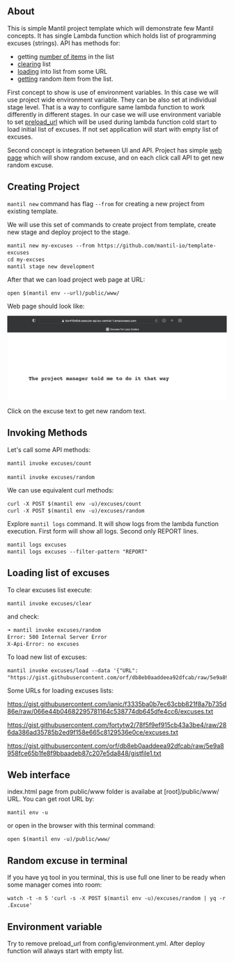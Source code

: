 ## About

This is simple Mantil project template which will demonstrate few Mantil concepts. It has single Lambda function which holds list of programming excuses (strings). API has methods for:
* getting [number of items](https://github.com/mantil-io/template-excuses/blob/601410bb2c25d1ea9c825c026087ffde5edcae1f/api/excuses/excuses.go#L45) in the list
* [clearing](https://github.com/mantil-io/template-excuses/blob/601410bb2c25d1ea9c825c026087ffde5edcae1f/api/excuses/excuses.go#L50) list
* [loading](https://github.com/mantil-io/template-excuses/blob/601410bb2c25d1ea9c825c026087ffde5edcae1f/api/excuses/excuses.go#L67) into list from some URL   
* [getting](https://github.com/mantil-io/template-excuses/blob/601410bb2c25d1ea9c825c026087ffde5edcae1f/api/excuses/excuses.go#L56) random item from the list. 


First concept to show is use of environment variables. In this case we will use project wide environment variable. They can be also set at individual stage level. That is a way to configure same lambda function to work differently in different stages. In our case we will use environment variable to set [preload_url](https://github.com/mantil-io/template-excuses/blob/601410bb2c25d1ea9c825c026087ffde5edcae1f/config/environment.yml#L36) which will be used during lambda function cold start to load initial list of excuses. If not set application will start with empty list of excuses.

Second concept is integration between UI and API. Project has simple [web page](https://github.com/mantil-io/template-excuses/blob/master/public/www/index.html) which will show random excuse, and on each click call API to get new random excuse.  

## Creating Project

`mantil new` command has flag `--from` for creating a new project from existing template. 

We will use this set of commands to create project from template, create new stage and deploy project to the stage. 

```
mantil new my-excuses --from https://github.com/mantil-io/template-excuses
cd my-excses
mantil stage new development
```

After that we can load project web page at URL:
```
open $(mantil env --url)/public/www/
```

Web page should look like:

![web page](/excuses.png)

Click on the excuse text to get new random text.

## Invoking Methods

Let's call some API methods:

```
mantil invoke excuses/count

mantil invoke excuses/random
```

We can use equivalent curl methods:
```
curl -X POST $(mantil env -u)/excuses/count
curl -X POST $(mantil env -u)/excuses/random
```


Explore `mantil logs` command. It will show logs from the lambda function
execution. First form will show all logs. Second only REPORT lines.

```
mantil logs excuses
mantil logs excuses --filter-pattern "REPORT"
```


## Loading list of excuses

To clear excuses list execute:
```
mantil invoke excuses/clear
```
and check:
```
➜ mantil invoke excuses/random
Error: 500 Internal Server Error
X-Api-Error: no excuses
```

To load new list of excuses:
```
mantil invoke excuses/load --data '{"URL": "https://gist.githubusercontent.com/orf/db8eb0aaddeea92dfcab/raw/5e9a8958fce65b1fe8f9bbaadeb87c207e5da848/gistfile1.txt"}'
```

Some URLs for loading excuses lists:

https://gist.githubusercontent.com/ianic/f3335ba0b7ec63cbb821f8a7b735d86e/raw/066e44b04682295781164c538774db645dfe4cc6/excuses.txt

https://gist.githubusercontent.com/fortytw2/78f5f9ef915cb43a3be4/raw/286da386ad35785b2ed9f158e665c8129536e0ce/excuses.txt

https://gist.githubusercontent.com/orf/db8eb0aaddeea92dfcab/raw/5e9a8958fce65b1fe8f9bbaadeb87c207e5da848/gistfile1.txt

## Web interface

index.html page from public/www folder is availabe at [root]/public/www/ URL.
You can get root URL by:

```
mantil env -u
```

or open in the browser with this terminal command:
```
open $(mantil env -u)/public/www/
```


## Random excuse in terminal

If you have yq tool in you terminal, this is use full one liner to be ready when some manager comes into room: 

```
watch -t -n 5 'curl -s -X POST $(mantil env -u)/excuses/random | yq -r .Excuse'
```



## Environment variable

Try to remove preload_url from config/environment.yml. After deploy function will always start with empty list.


